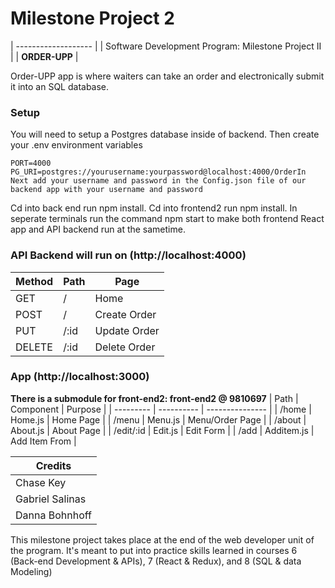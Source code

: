  # Milestone Project 2  
| ------------------- | 
| Software Development Program: Milestone Project II |
| **ORDER-UPP** | 

 Order-UPP app is where waiters can take an order and electronically submit it into an SQL database.

 ### **Setup**
 You will need to setup a Postgres database inside of backend. Then create your .env environment variables 
```
PORT=4000
PG_URI=postgres://yourusername:yourpassword@localhost:4000/OrderIn
Next add your username and password in the Config.json file of our backend app with your username and password  
```
Cd into back end run npm install. 
Cd into frontend2 run npm install. 
In seperate terminals run the command npm start to make both frontend React app and API backend run at the sametime.

 ### API Backend will run on (http://localhost:4000) 

| Method |  Path |  Page |
| ------ | ----- | -------------- | 
 GET     |   /   |     Home       |
 POST    |   /   |  Create Order  |
 PUT     | /:id  |  Update Order  |
 DELETE  | /:id  |  Delete Order  |

### App (http://localhost:3000)
****There is a submodule for front-end2:  front-end2 @ 9810697****
| Path | Component | Purpose | 
| --------- | ---------- | --------------- | 
| /home     |  Home.js   | Home Page       | 
| /menu     |  Menu.js   | Menu/Order Page |
| /about    |  About.js  | About Page      |
| /edit/:id |  Edit.js   | Edit Form       | 
| /add      | Additem.js | Add Item From   | 


| Credits |
| -------- | 
| Chase Key |
| Gabriel Salinas | 
| Danna Bohnhoff | 
    
  



This milestone project takes place at the end of the web developer unit of the program. It's meant to put into practice skills learned in courses 6 (Back-end Development & APIs), 7 (React & Redux), and 8 (SQL & data Modeling)
